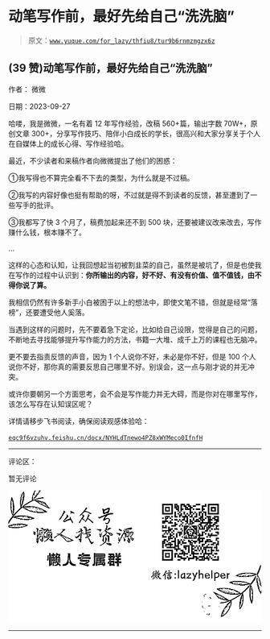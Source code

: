 # 动笔写作前，最好先给自己“洗洗脑”

> 原文：[`www.yuque.com/for_lazy/thfiu8/tur9b6rnmzmgzx6z`](https://www.yuque.com/for_lazy/thfiu8/tur9b6rnmzmgzx6z)

## (39 赞)动笔写作前，最好先给自己“洗洗脑”

作者： 微微

日期：2023-09-27

哈喽，我是微微，一名有着 12 年写作经验，改稿 560+篇，输出字数 70W+，原创文章 300+，分享写作技巧、陪伴小白成长的学长，很高兴和大家分享关于个人在自媒体上的成长心得、写作经验哈。

最近，不少读者和来稿作者向微微提出了他们的困惑：

①我写得也不算完全看不下去的类型，为什么就是不过稿。

②我写的内容好像也挺有帮助的呀，不过就是得不到读者的反馈，甚至遭到了一些写手的批评。

③我都写了快 3 个月了，稿费加起来还不到 500 块，还要被建议改来改去，写作赚什么钱，根本赚不了。

...

这样的心态和认知，让我回想起当初被割韭菜的自己，虽然是被坑了，但是也使我在写作的过程中认识到：**你所输出的内容，好不好、有没有价值、值不值钱，由不得你说了算。**

我相信仍然有许多新手小白被困于以上的想法中，即使文笔不错，但就是经常“落榜”，还要遭受他人奚落。

当遇到这样的问题时，先不要着急下定论，比如给自己设限，觉得是自己的问题，不断地去寻找能够提升写作能力的方法，书籍一大堆、成千上万的课程也无脑冲。

更不要去指责反馈的声音，因为 1 个人说你不好，未必是你不好，但是 100 个人说你不好，那你真的需要反思自己哪里不好。别误会，这一点与刚才说的并无冲突。

或许你要朝另一个方面思考，会不会是写作能力并无大碍，而是你对在哪里写作，该怎么写存在认知误区呢？

详情请移步飞书阅读，确保阅读观感体验哈：

[`eqc9f6vzuhv.feishu.cn/docx/NYHLdTnewo4PZ8xWYMeco0IfnfH`](https://eqc9f6vzuhv.feishu.cn/docx/NYHLdTnewo4PZ8xWYMeco0IfnfH)

* * *

评论区：

暂无评论

![](img/1c37d505930596d12a88ab23e11aa07a.png)

* * *